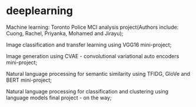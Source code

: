 # deeplearning
Machine learning: Toronto Police MCI analysis project(Authors include: Cuong, Rachel, Priyanka, Mohamed and Jirayu);

Image classification and transfer learning using VGG16 mini-project; 

Image generation using CVAE - convolutional variational auto encoders mini-project;

Natural language processing for semantic similarity using TFIDG, GloVe and BERT mini-project;

Natural language processing for classification and clustering using language models final project - on the way;
